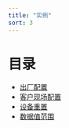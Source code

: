```yaml
---
title: "实例"
sort: 3
---
```

# 目录
- [出厂配置](./ExampleFactory.md)
- [客户现场配置](./ExampleCustomerSite.md)
- [设备重置](./ExampleResetDevice.md)
- [数据值范围](./ExpampleValueRange.md)

